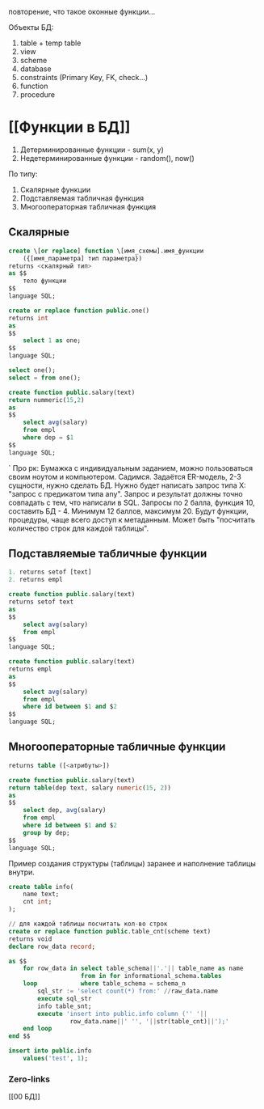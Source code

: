 повторение, что такое оконные функции...

Объекты БД:
1. table + temp table
2. view
3. scheme
4. database
5. constraints (Primary Key, FK, check...)
6. function
7. procedure

# [[Функции в БД]]
1. Детерминированные функции - sum(x, y)
2. Недетерминированные функции - random(), now()

По типу:
1. Скалярные функции
2. Подставляемая табличная функция
3. Многооператорная табличная функция

## Скалярные
```sql
create \[or replace] function \[имя_схемы].имя_функции
	({[имя_параметра] тип параметра}) 
returns <скалярный тип>	
as $$
	тело функции
$$
language SQL;
```

```sql
create or replace function public.one()
returns int
as
$$
	select 1 as one;
$$
language SQL;
```

```sql
select one();
select = from one();
```

```sql
create function public.salary(text)
return nummeric(15,2)
as
$$
	select avg(salary)
	from empl
	where dep = $1
$$
language SQL;
```

`
Про рк:
Бумажка с индивидуальным заданием, можно пользоваться своим ноутом и компьютером. Садимся. Задаётся ER-модель, 2-3 сущности, нужно сделать БД. Нужно будет написать запрос типа X: "запрос с предикатом типа any". Запрос и результат должны точно совпадать с тем, что написали в SQL. Запросы по 2 балла, функция 10, составить БД - 4. Минимум 12 баллов, максимум 20. Будут функции, процедуры, чаще всего доступ к метаданным. Может быть "посчитать количество строк для каждой таблицы".

## Подставляемые табличные функции
```sql
1. returns setof [text]
2. returns empl
```

```sql
create function public.salary(text)
returns setof text
as
$$
	select avg(salary)
	from empl
$$
language SQL;
```

```sql
create function public.salary(text)
returns empl
as
$$
	select avg(salary)
	from empl
	where id between $1 and $2
$$
language SQL;
```

## Многооператорные табличные функции
```sql
returns table ([<атрибуты>])
```

```sql
create function public.salary(text)
return table(dep text, salary numeric(15, 2))
as
$$
	select dep, avg(salary)
	from empl
	where id between $1 and $2
	group by dep;
$$
language SQL;
```

Пример создания структуры (таблицы) заранее и наполнение таблицы внутри.
```sql
create table info(
	name text;
	cnt int;
);

// для каждой таблицы посчитать кол-во строк
create or replace function public.table_cnt(scheme text)
returns void
declare row_data record;

as $$
	for row_data in select table_schema||'.'|| table_name as name
					from in for informational_schema.tables
	loop            where table_schema = schema_n
		sql_str := 'select count(*) from:' //raw_data.name
		execute sql_str
		info table_snt;
		execute 'insert into public.info column ('' '||
				 row_data.name||' '', '||str(table_cnt)||');'
	end loop
end $$

insert into public.info
	values('test', 1);
```

### Zero-links
[[00 БД]]